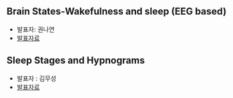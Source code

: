 ## Brain States-Wakefulness and sleep (EEG based)
- 발표자: 권나연
- [발표자료](https://docs.google.com/file/d/0B9abMiyDR3d1YldmT2dtOFBuUFE)

## Sleep Stages and Hypnograms
- 발표자 : 김무성
- [발표자료](http://nbviewer.ipython.org/github/biospin/neuropy/blob/gh-pages/doc/part1/study07/exercise7_sol.ipynb)

